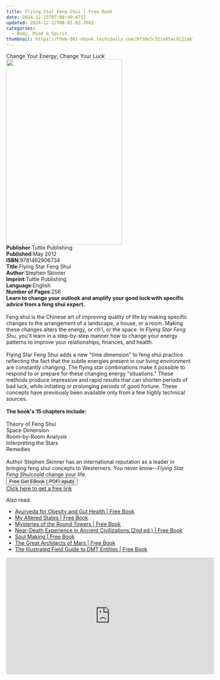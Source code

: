 ```yaml
---
title: Flying Star Feng Shui | Free Book
date: 2024-12-15T07:08:49.471Z
updated: 2024-12-22T08:01:02.766Z
categories:
  - Body, Mind & Spirit
thumbnail: https://thmb-001-ebook.techidaily.com/9f38e5c321e85ac9221ab7523045d4496aa0b011daae53f864a47a286843c647.jpg
---
```

<main id="book-container">
  <div class="flex flex-col">
    <div class="book-brief flex-1 py-6 px-4 sm:p-6 md:py-10 md:px-8">
      <!-- brief-->
      <div class="book-brief-main">Change Your Energy; Change Your Luck</div>
    </div>
    <div
      class="book-meta-info flex-1 grid gap-4 col-start-1 col-end-3 row-start-1 sm:mb-6 sm:grid-cols-4 lg:gap-6 lg:col-start-2 lg:row-end-6 lg:row-span-6 lg:mb-0"
    >
      <div
        class="book-meta-info-left place-content-center mt-4 p-4 text-sm leading-6 col-start-2 col-span-2 dark:text-slate-400"
      >
        <img
          class="w-full h-500 object-cover rounded-lg sm:h-255 sm:col-span-2 lg:col-span-full"
          src="https://img-001-ebook.techidaily.com/c077d935bb7a37e58c10e5b5ae443a794ba5a0f199ed955f86c3d16074f8a9f4.jpg"
          alt=""
          width="312"
          height="500"
        />
      </div>
      <div
        class="book-meta-info-right mt-2 col-start-1 row-start-2 col-span-3 self-center"
      >
        <!-- meta data  -->
        <div class="flex flex-col px-4 md:px-8">
          <div class="flex-1">
            <strong>Publisher</strong>:<span class="px-2"
              >Tuttle Publishing</span
            >
          </div>
          <div class="flex-1">
            <strong>Published</strong>:<span class="px-2">May 2012</span>
          </div>
          <div class="flex-1">
            <strong>ISBN</strong>:<span class="px-2">9781462906734</span>
          </div>
          <div class="flex-1">
            <strong>Title</strong>:<span class="px-2"
              >Flying Star Feng Shui</span
            >
          </div>
          <div class="flex-1">
            <strong>Author</strong>:<span class="px-2">Stephen Skinner</span>
          </div>
          <div class="flex-1">
            <strong>Imprint</strong>:<span class="px-2">Tuttle Publishing</span>
          </div>
          <div class="flex-1">
            <strong>Language</strong>:<span class="px-2">English</span>
          </div>
          <div class="flex-1">
            <strong>Number of Pages</strong>:<span class="px-2">256</span>
          </div>
        </div>
      </div>
    </div>
    <div class="book-description flex-1 py-6 px-4 sm:p-6 md:py-10 md:px-8">
      <div class="book-description-main">
        <div accordion-content="" id="description">
          <b
            >Learn to change your outlook and amplify your good luck with
            specific advice from a feng shui expert.</b
          ><br /><br />
          Feng shui is the Chinese art of improving quality of life by making
          specific changes to the arrangement of a landscape, a house, or a
          room. Making these changes alters the energy, or ch'i, or the space.
          In <i>Flying Star Feng Shu,</i> you'll learn in a step-by-step manner
          how to change your energy patterns to improve your relationships,
          finances, and health.<br /><br />
          Flying Star Feng Shui adds a new "time dimension" to feng shui
          practice reflecting the fact that the subtle energies present in our
          living environment are constantly changing. The flying star
          combinations make it possible to respond to∙or prepare for∙these
          changing energy "situations." These methods produce impressive and
          rapid results that can shorten periods of bad luck, while initiating
          or prolonging periods of good fortune. These concepts have previously
          been available only from a few highly technical sources.<br /><br />
          <b>The book's 15 chapters include:</b><br /><br />
          Theory of Feng Shui<br />
          Space Dimension<br />
          Room-by-Room Analysis<br />
          Interpreting the Stars<br />
          Remedies<br /><br />
          Author Stephen Skinner has an international reputation as a leader in
          bringing feng shui concepts to Westerners. You never know--<i
            >Flying Star Feng Shui</i
          >could change your life.
        </div>
        <div class="accordion-fader"></div>
      </div>
    </div>
    <div class="book-excerpts flex-1 py-6 px-4 sm:p-6 md:py-10 md:px-8"></div>
    <div
      class="book-about-author flex-1 py-6 px-4 sm:p-6 md:py-10 md:px-8"
    ></div>
    <div class="book-free-get flex-1 py-6 px-4 sm:p-6 md:py-10 md:px-8">
      <button
        id="btn-free-get"
        class="bg-blue-500 hover:bg-blue-700 text-white font-bold py-2 px-4 rounded"
      >
        Free Get EBook (.PDF/.epub)
      </button>
      <div id="countdown-display" class="px-2 text-lg mt-2"></div>
      <a
        id="free-link"
        class="hidden bg-blue-500 hover:bg-blue-700 text-white font-bold py-2 px-4 rounded"
        href="https://www.ebooks.com/en-us/book/96512248/flying-star-feng-shui/stephen-skinner/"
        target="_blank"
        >Click here to get a free link</a
      >
    </div>
    <script>
      let countdownTime = 0;
      let countdownInterval = null;
      document
        .getElementById('btn-free-get')
        .addEventListener('click', startCountdown);
      function startCountdown() {
        countdownTime = new Date().getTime() + 60000 * 3;
        countdownInterval = setInterval(updateCountdown, 1000);
        document.getElementById('btn-free-get').disabled = true;
        document
          .getElementById('btn-free-get')
          .classList.add('bg-gray-500', 'cursor-not-allowed');
      }
      function updateCountdown() {
        let currentTime = new Date().getTime();
        let timeLeft = countdownTime - currentTime;
        let secondsLeft = Math.floor(timeLeft / 1000);
        document.getElementById('countdown-display').innerHTML =
          `Remaining time: ${secondsLeft} seconds.`;
        if (secondsLeft <= 0) {
          clearInterval(countdownInterval);
          document.getElementById('btn-free-get').classList.add('hidden');
          document.getElementById('free-link').classList.remove('hidden');
          document.getElementById('countdown-display').innerHTML = '';
        }
      }
    </script>
  </div>
</main>

<ins class="adsbygoogle"
      style="display:block"
      data-ad-client="ca-pub-7571918770474297"
      data-ad-slot="8358498916"
      data-ad-format="auto"
      data-full-width-responsive="true"></ins>
    

<span class="atpl-alsoreadstyle">Also read:</span>
<div><ul>
<li><a href="https://novels-ebooks.techidaily.com/211350556--ayurveda-for-obesity-and-gut-health/"><u>Ayurveda for Obesity and Gut Health | Free Book</u></a></li>
<li><a href="https://novels-ebooks.techidaily.com/211350566--my-altered-states/"><u>My Altered States | Free Book</u></a></li>
<li><a href="https://novels-ebooks.techidaily.com/211350505--mysteries-of-the-round-towers/"><u>Mysteries of the Round Towers | Free Book</u></a></li>
<li><a href="https://novels-ebooks.techidaily.com/211350560--near-death-experience-in-ancient-civilizations-2nd-ed/"><u>Near-Death Experience in Ancient Civilizations (2nd ed.) | Free Book</u></a></li>
<li><a href="https://novels-ebooks.techidaily.com/211350561--soul-making/"><u>Soul Making | Free Book</u></a></li>
<li><a href="https://novels-ebooks.techidaily.com/211350503--the-great-architects-of-mars/"><u>The Great Architects of Mars | Free Book</u></a></li>
<li><a href="https://novels-ebooks.techidaily.com/211350564--the-illustrated-field-guide-to-dmt-entities/"><u>The Illustrated Field Guide to DMT Entities | Free Book</u></a></li>
</ul></div>

<!-- affiliate ads begin -->
<iframe width="560" height="315" src="https://www.youtube.com/embed/QRaEdFMU-Xc?si=OjaiTvlogJy5wHhN" title="YouTube video player" frameborder="0" allow="accelerometer; autoplay; clipboard-write; encrypted-media; gyroscope; picture-in-picture; web-share" referrerpolicy="strict-origin-when-cross-origin" allowfullscreen></iframe>
<!-- affiliate ads end -->

